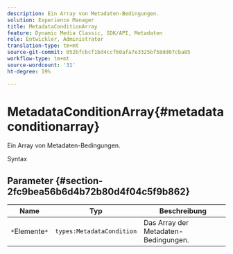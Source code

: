```yaml
---
description: Ein Array von Metadaten-Bedingungen.
solution: Experience Manager
title: MetadataConditionArray
feature: Dynamic Media Classic, SDK/API, Metadaten
role: Entwickler, Administrator
translation-type: tm+mt
source-git-commit: 052bfcbcf1bd4ccf60afa7e3325bf58dd07cba85
workflow-type: tm+mt
source-wordcount: '31'
ht-degree: 19%

---
```



# MetadataConditionArray{#metadataconditionarray}

Ein Array von Metadaten-Bedingungen.

Syntax

## Parameter {#section-2fc9bea56b6d4b72b80d4f04c5f9b862}

| Name | Typ | Beschreibung |
|---|---|---|
| `*`Elemente`*` | `types:MetadataCondition` | Das Array der Metadaten-Bedingungen. |

